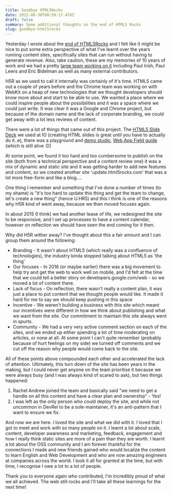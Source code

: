 ```yaml
---
title: Goodbye HTML5Rocks
date: 2022-06-30T08:59:17.476Z
draft: false
summary: Some additional thoughts on the end of HTML5 Rocks
slug: goodbye-html5rocks
---
```

Yesterday I wrote about the [end of HTML5Rocks](https://web.dev/farewell-html5rocks/) and I felt like it might be nice to put some extra perspective of what I've learnt over the years running content sites, specifically sites that can run without having to generate revenue. Also, take caution, these are my memories of 10 years of work and we had a pretty [large team working on it](https://github.com/html5rocks/www.html5rocks.com/graphs/contributors) including Paul Irish, Paul Lewis and Eric Bidelman as well as many external contributors.

H5R as we used to call it internally was certainly of it's time. HTML5 came out a couple of years before and the Chrome team was working on with WebKit on a heap of new technologies that we thought developers should know more about and start to be able to use. We wanted a place where we could inspire people about the possibilities and it was a space where we could just write. It was clear it was a Google and Chrome project, but because of the domain name and the lack of corporate branding, we could get away with a lot less reviews of content.

There were a lot of things that came out of this project. The [HTML5 Slide Deck](https://github.com/html5rocks/slides.html5rocks.com) we used at IO (creating HTML slides is great until you have to actually do it..e), there was a playground and [demo studio](https://github.com/html5rocks/studio.html5rocks.com), [Web App Field guide](https://html5rocks.com/webappfieldguide/toc/index/) (which is still alive :D)

At some point, we found it too hard and too cumbersome to publish on the site (both from a technical perspective and a content review one) it was a mix of dynamic and static site and it was getting harder to add new features and content, so we created another site 'update.html5rocks.com' that was a lot more free-form and like a blog.... 

One thing I remember and something that I've done a number of times (to my shame) is "it's too hard to update this thing and get the team to change, let's create a new thing" (hence U.HR5) and this I think is one of the reasons why H5R kind of went away, because we then moved focuses again.

In about 2015 (I think) we had another lease of life, we redesigned the site to be responsive, and I set up processes to have a content calendar, however on reflection we should have seen the end coming for it then.

Why did H5R wither away? I've thought about this a fair amount and I can group them around the following:

* Branding - It wasn't about HTML5 (which really was a confluence of technologies), the industry kinda stopped talking about HTML5 as 'the thing'
* Our focuses - In 2016 (or maybe earlier) there was a big movement to help try and get the web to work well on mobile, and I'd felt at the time that we could tell a better story on developers.google.com/web - so we moved a lot of content there. 
* Lack of focus - On reflection, there wasn't really a content plan, it was just a place to put content that we thought people would like. It made it hard for me to say we should keep pushing in this space
* Incentive - We weren't building a business with this site which meant our incentives were different in how we think about publishing and what we want from the site. Our commitment to maintain this site always went in spurts.
* Community - We had a very very active comment section on each of the sites, and we ended up either spending a lot of time moderating on articles, or none at all. At some point I can't quite remember (probably because of hurt feelings on my side) we turned off comments and we cut off the reason why people would come back to the site.

All of these points above compounded each other and accelerated the lack of attention. Ultimately, this turn down of the site has been years in the making, but I could never get anyone on the team prioritise it because we were always busy (and I was always kind of scared to ask), but two things happened: 

1. Rachel Andrew joined the team and basically said "we need to get a handle on all this content and have a clear plan and ownership" - Yes!
2. I was left as the only person who could deploy the site, and while not uncommon in DevRel to be a sole-maintainer, it's an anti-pattern that I want to ensure we fix.

And now we are here. I loved the site and what we did with it. I loved that I got to meet and work with so many people on it. I learnt a lot about scale, content, developer awareness and marketing, feedback, engagement and how I really think static sites are more of a pain than they are worth. I learnt a lot about the OSS community and I am forever thankful for the connections I made and new friends gained who would localize the content to learn English and Web Development and who are now amazing engineers at companies across the world. I took it all for granted at the time, but with time, I recognise I owe a lot to a lot of people.

Thank you to everyone again who contributed, I'm incredibly proud of what we all achieved. The web still rocks and I'll take all these learnings for the next time!